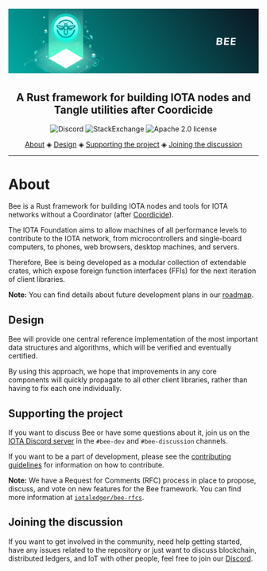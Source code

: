 <h1 align="center">
  <br><img src="bee.png"></a>
</h1>

<h2 align="center">A Rust framework for building IOTA nodes and Tangle utilities after Coordicide</h2>

<p align="center">
  <a href="https://discord.iota.org/" style="text-decoration:none;"><img src="https://img.shields.io/badge/Discord-9cf.svg?logo=discord" alt="Discord"></a>
    <a href="https://iota.stackexchange.com/" style="text-decoration:none;"><img src="https://img.shields.io/badge/StackExchange-9cf.svg?logo=stackexchange" alt="StackExchange"></a>
    <a href="https://github.com/iotaledger/bee/blob/master/LICENSE" style="text-decoration:none;"><img src="https://img.shields.io/github/license/iotaledger/bee.svg" alt="Apache 2.0 license"></a>
</p>
      
<p align="center">
  <a href="#about">About</a> ◈
  <a href="#design">Design</a> ◈
  <a href="#supporting-the-project">Supporting the project</a> ◈
  <a href="#joining-the-discussion">Joining the discussion</a> 
</p>

---

# About

Bee is a Rust framework for building IOTA nodes and tools for IOTA networks without a Coordinator (after [Coordicide](https://coordicide.iota.org/)).

The IOTA Foundation aims to allow machines of all performance levels to
contribute to the IOTA network, from microcontrollers and single-board
computers, to phones, web browsers, desktop machines, and servers.

Therefore, Bee is being developed as a modular collection of extendable crates, which expose foreign function interfaces (FFIs) for the next iteration of client libraries.

**Note:** You can find details about future development plans in our [roadmap](https://roadmap.iota.org).

## Design

Bee will provide one central reference implementation of the most important
data structures and algorithms, which will be verified and eventually
certified.

By using this approach, we hope that improvements in any core components will quickly propagate to all other client libraries, rather than
having to fix each one individually.

## Supporting the project

If you want to discuss Bee or have some questions about it, join us on the
[IOTA Discord server](https://discord.iota.org/) in the `#bee-dev` and
`#bee-discussion` channels.

If you want to be a part of development, please see the [contributing guidelines](.github/CONTRIBUTING.md) for information on how to contribute.

**Note:** We have a Request for Comments (RFC) process in place to propose, discuss, and vote on new features for the Bee framework. You can find more information at [`iotaledger/bee-rfcs`](https://github.com/iotaledger/bee-rfcs/).

## Joining the discussion

If you want to get involved in the community, need help getting started, have any issues related to the repository or just want to discuss blockchain, distributed ledgers, and IoT with other people, feel free to join our [Discord](https://discord.iota.org/).
